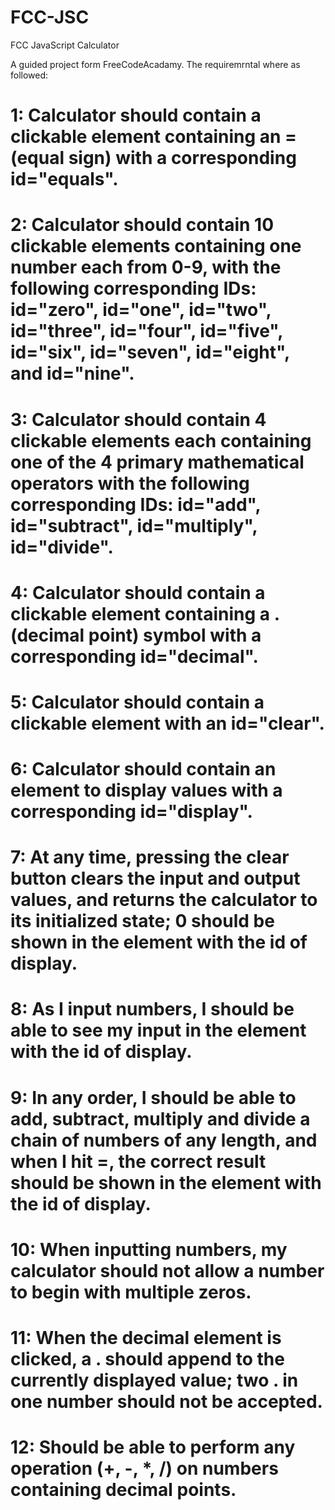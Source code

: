 # FCC-JSC
FCC JavaScript Calculator

A guided project form FreeCodeAcadamy. The requiremrntal where as followed:

# 1: Calculator should contain a clickable element containing an = (equal sign) with a corresponding id="equals".
# 2: Calculator should contain 10 clickable elements containing one number each from 0-9, with the following corresponding IDs: id="zero", id="one", id="two", id="three", id="four", id="five", id="six", id="seven", id="eight", and id="nine".
# 3: Calculator should contain 4 clickable elements each containing one of the 4 primary mathematical operators with the following corresponding IDs: id="add", id="subtract", id="multiply", id="divide".
# 4: Calculator should contain a clickable element containing a . (decimal point) symbol with a corresponding id="decimal".
# 5: Calculator should contain a clickable element with an id="clear".
# 6: Calculator should contain an element to display values with a corresponding id="display".
# 7: At any time, pressing the clear button clears the input and output values, and returns the calculator to its initialized state; 0 should be shown in the element with the id of display.
# 8: As I input numbers, I should be able to see my input in the element with the id of display.
# 9: In any order, I should be able to add, subtract, multiply and divide a chain of numbers of any length, and when I hit =, the correct result should be shown in the element with the id of display.
# 10: When inputting numbers, my calculator should not allow a number to begin with multiple zeros.
# 11: When the decimal element is clicked, a . should append to the currently displayed value; two . in one number should not be accepted.
# 12: Should be able to perform any operation (+, -, *, /) on numbers containing decimal points.
